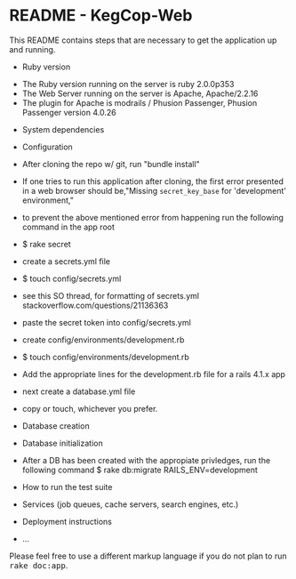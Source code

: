 # README - KegCop-Web

This README contains steps that are necessary to get the application up and running.

* Ruby version
- The Ruby version running on the server is ruby 2.0.0p353
- The Web Server running on the server is Apache, Apache/2.2.16
- The plugin for Apache is modrails / Phusion Passenger, Phusion Passenger version 4.0.26

* System dependencies

* Configuration
- After cloning the repo w/ git, run "bundle install"

- If one tries to run this application after cloning, the first error presented in a web browser should be,"Missing `secret_key_base` for 'development' environment,"

- to prevent the above mentioned error from happening run the following command in the app root
- $ rake secret

- create a secrets.yml file
- $ touch config/secrets.yml

- see this SO thread, for formatting of secrets.yml stackoverflow.com/questions/21136363

- paste the secret token into config/secrets.yml

- create config/environments/development.rb
- $ touch config/environments/development.rb

- Add the appropriate lines for the development.rb file for a rails 4.1.x app

- next create a database.yml file
- copy or touch, whichever you prefer.

* Database creation

* Database initialization


- After a DB has been created with the appropiate privledges, run the following command
$ rake db:migrate RAILS_ENV=development 

* How to run the test suite

* Services (job queues, cache servers, search engines, etc.)

* Deployment instructions

* ...


Please feel free to use a different markup language if you do not plan to run
<tt>rake doc:app</tt>.
